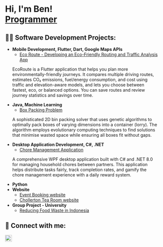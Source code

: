 <h1>Hi, I'm Ben! <br/><a href="https://github.com/BenHex1">Programmer</a></h1>

<h2>👨‍💻 Software Development Projects:</h2>

- <b>Mobile Development, Flutter, Dart, Google Maps APIs</b>
  - [Eco Route - Developing an Eco-Friendly Routing and Traffic Analysis App](https://github.com/BenHex1/Dissertation)
  <p>EcoRoute is a Flutter application that helps you plan more environmentally-friendly journeys. It compares multiple driving routes, estimates CO₂ emissions, fuel/energy consumption, and cost using traffic and elevation-aware models, and lets you choose between fastest, eco, or balanced options. You can save routes and review journey statistics and savings over time. <p>
- <b>Java, Machine Learning</b>
  - [Box Packing Problem](https://github.com/BenHex1/Evolutionary-Computing-BoxPacking-Problem-Java)
  <p>A sophisticated 2D bin packing solver that uses genetic algorithms to optimally pack boxes of varying dimensions into a container (lorry). The algorithm employs evolutionary computing techniques to find solutions that minimise wasted space while ensuring all boxes fit without gaps.</p>
- <b>Desktop Application Development, C#, .NET</b>
  - [Chore Management Application](https://github.com/BenHex1/Chore-Management-application)
  <p>A comprehensive WPF desktop application built with C# and .NET 8.0 for managing household chores between partners. This application helps distribute tasks fairly, track completion rates, and gamify the chore management experience with a daily reward system.</p>
- <b>Python</b>
- <b>Website</b>
  - [Event Booking website](https://github.com/BenHex1/Website---Event-Booking)
  - [Chollerton Tea Room website](https://github.com/BenHex1/Website-for-Tea-Room)
- <b>Group Project - University</b>
  - [Reducing Food Waste in Indonesia](https://github.com/NikkHubThe1st/Team-Project-and-Professionalism---Project)


<h2> 🤳 Connect with me:</h2>

[<img align="left" alt="Ben | LinkedIn" width="22px" src="https://cdn.jsdelivr.net/npm/simple-icons@v3/icons/linkedin.svg" />][linkedin]

[linkedin]: https://www.linkedin.com/in/ben-hugill-842451180/

<!--
**BenHex1/BenHex1** is a ✨ _special_ ✨ repository because its `README.md` (this file) appears on your GitHub profile.

Here are some ideas to get you started:

- 🔭 I’m currently working on ...
- 🌱 I’m currently learning ...
- 👯 I’m looking to collaborate on ...
- 🤔 I’m looking for help with ...
- 💬 Ask me about ...
- 📫 How to reach me: ...
- 😄 Pronouns: ...
- ⚡ Fun fact: ...
-->
